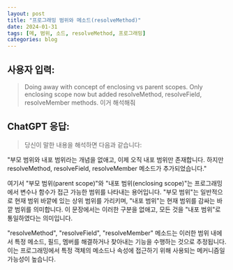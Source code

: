 ```yaml
---
layout: post
title: "프로그래밍 범위와 메소드(resolveMethod)"
date: 2024-01-31
tags: [메, 범위, 소드, resolveMethod, 프로그래밍]
categories: blog
---
```


## 사용자 입력:
> Doing away with concept of enclosing vs parent scopes. Only enclosing scope now but added resolveMethod, resolveField, resolveMember methods. 이거 해석해줘

## ChatGPT 응답:
> 당신이 말한 내용을 해석하면 다음과 같습니다:

"부모 범위와 내포 범위라는 개념을 없애고, 이제 오직 내포 범위만 존재합니다. 하지만 resolveMethod, resolveField, resolveMember 메소드가 추가되었습니다."

여기서 "부모 범위(parent scope)"와 "내포 범위(enclosing scope)"는 프로그래밍에서 변수나 함수가 접근 가능한 범위를 나타내는 용어입니다. "부모 범위"는 일반적으로 현재 범위 바깥에 있는 상위 범위를 가리키며, "내포 범위"는 현재 범위를 감싸는 바깥 범위를 의미합니다. 이 문장에서는 이러한 구분을 없애고, 모든 것을 "내포 범위"로 통일하였다는 의미입니다.

"resolveMethod", "resolveField", "resolveMember" 메소드는 이러한 범위 내에서 특정 메소드, 필드, 멤버를 해결하거나 찾아내는 기능을 수행하는 것으로 추정됩니다. 이는 프로그래밍에서 특정 객체의 메소드나 속성에 접근하기 위해 사용되는 메커니즘일 가능성이 높습니다.

